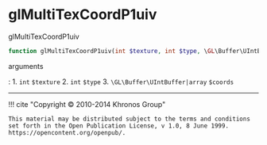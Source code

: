 # glMultiTexCoordP1uiv
glMultiTexCoordP1uiv

```php
function glMultiTexCoordP1uiv(int $texture, int $type, \GL\Buffer\UIntBuffer|array $coords) : void
```



arguments

:    1. `int` `$texture` 
    2. `int` `$type` 
    3. `\GL\Buffer\UIntBuffer|array` `$coords` 



---
     

!!! cite "Copyright © 2010-2014 Khronos Group"

    This material may be distributed subject to the terms and conditions set forth in the Open Publication License, v 1.0, 8 June 1999. https://opencontent.org/openpub/.